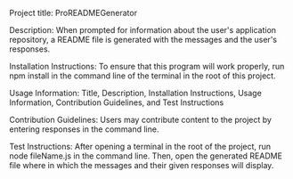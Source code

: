 
Project title: ProREADMEGenerator

Description: 
When prompted for information about the user's application repository, a README file is generated with the messages and the user's responses.

Installation Instructions:
To ensure that this program will work properly, run npm install in the command line of the terminal in the root of this project.

Usage Information:
Title, Description, Installation Instructions, Usage Information, Contribution Guidelines, and Test Instructions

Contribution Guidelines:
Users may contribute content to the project by entering responses in the command line.

Test Instructions:
After opening a terminal in the root of the project, run node fileName.js in the command line. Then, open the generated README file where in which the messages and their given responses will display.

